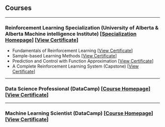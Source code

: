 ## Courses

---

### Reinforcement Learning Specialization (University of Alberta & Alberta Machine intelligence Institute) [[Specialization Homepage](https://www.coursera.org/specializations/reinforcement-learning)] [[View Certificate](https://www.coursera.org/verify/specialization/CWUW9VCJAC87)]
 - Fundamentals of Reinforcement Learning [[View Certificate](https://www.coursera.org/verify/TZHMF2S7QVBA)]
 - Sample-based Learning Methods [[View Certificate](https://www.coursera.org/verify/4LN3E2QDNBBV)]
 - Prediction and Control with Function Approximation [[View Certificate](https://www.coursera.org/verify/C55547MSTBAY)]
 - A Complete Reinforcement Learning System (Capstone) [[View Certificate](https://www.coursera.org/verify/434YBG8HTKGR)]

---

### Data Science Professional (DataCamp) [[Course Homepage](https://www.datacamp.com/tracks/data-scientist-professional-with-python)] [[View Certificate](https://www.datacamp.com/certificate/DS0020609141286)]

---

### Machine Learning Scientist (DataCamp) [[Course Homepage](https://www.datacamp.com/tracks/machine-learning-scientist-with-python)][[View Certificate](https://www.datacamp.com/completed/statement-of-accomplishment/track/8b3cc836625f4ce083af49e5f01d0038ee2aeee7)]
